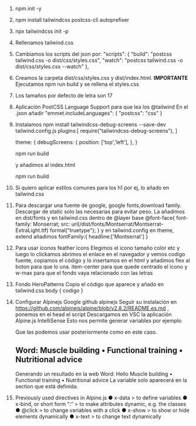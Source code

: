 1. npm init -y
2. npm install tailwindcss postcss-cli autoprefixer
3. npx tailwindcss init -p
4. Rellenamos tailwind.css
5. Cambiamos los scripts del json por:
          "scripts": {
    "build": "postcss tailwind.css -o dist/css/styles.css",
    "watch": "postcss tailwind.css -o dist/css/styles.css --watch"
  },
6. Creamos la carpeta dist/css/styles.css y dist/index.html.
    **IMPORTANTE** Ejecutamos npm run build y se rellena el styles.css
7. Los tamaños por defecto de letra son 17
8. Aplicación PostCSS Language Support para que lea los @tailwind
      En el .json añadir 
          "emmet.includeLanguages": {
          "postcss": "css"
          }
9. Instalamos npm install tailwindcss-debug-screens --save-dev
      tailwind.config.js
      plugins:[
        require("tailwindcss-debug-screens"),
      ]

      theme: {
        debugScreens: {
          position: ['top','left'],
        },
      }

      npm run build

      y añadimos al index.html <body class="bg-blue-300 debug-screens">

      npm run build
10. Si quiero aplicar estilos comunes para los h1 por ej, lo añado en tailwind.css
11. Para descargar una fuente de google, google fonts,download family.
Descargar de static solo las necesarias para evitar peso.
La añadimos en dist/fonts
y en tailwind.css
dentro de @layer base
@font-face{
  font-family: Monserrat;
  src: url(/dist/fonts/Montserrat/Montserrat-ExtraLight.ttf) formal("truetype");
}
y en tailwind.config
en theme, extend añadimos
fontFamily:{
  headline:['Montserrat']
}
12. Para usar iconos feather icons
    Elegimos el icono tamaño color etc y luego lo clickamos abrimos el enlace en el
    navegador y vemos codigo fuente, copiamos el código y lo insertamos en el html y añadimos flex al boton para que lo una.
    item-center para que quede centrado el icono
    y w-max para que el fondo vaya relacionado con las letras
13. Fondo HeroPatterns
    Copio el código que aparece y añado en tailwind.css
    body { codigo }
14. Configurar Alpinejs
    Google github alpinejs
    Seguir su instalación en https://github.com/alpinejs/alpine/blob/v2.8.2/README.es.md , ponemos en el head el script
    Descargamos en VSC la aplicación Alpine.js IntelliSense
    Esto nos permite generar variables por ejemplo
    <section x-data="{ word: 'Hello' }" id="header">
    Que las podemos usar posteriormente como en este caso.
    <h2 class="mt-2">Word: <span x-text="word"></span>  Muscle building • Functional training •
                        Nutritional advice</h2>
    Generando un resultado en la web
    Word: Hello Muscle building • Functional training • Nutritional advice
    La variable solo aparecerá en la section que está definida.

    <!-- Definimos la variable dark en el x data -->
    <!-- En el x-bind le decimos que si dark es true lo igualamos a dark si no a nada -->
    <html x-data="{ dark: false }" x-bind:class="dark ? 'dark' : '' " lang="es">

  15. Previously used directives in Alpine.js
        ● x-data > to define variables
        ● x-bind, or short form “:” > to make attributes dynamic, e.g. the classes
        ● @click > to change variables with a click
        ● x-show > to show or hide elements dynamically
        ● x-text > to change text dynamically
        

